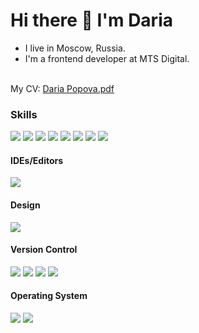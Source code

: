 <h1> Hi there 👋 I'm Daria </h1>
<tr>
<ul>
  <li>I live in Moscow, Russia.</li>
  <li>I'm a frontend developer at MTS Digital.</li>
</ul>
<br>
  My CV: <a href="/assets/Daria_Popova.pdf">Daria Popova.pdf</a>
<br>
<h3>Skills</h3>
<tr>
<a href="https://www.typescriptlang.org/"><img src="https://img.shields.io/badge/typescript-%23007ACC.svg?style=for-the-badge&logo=typescript&logoColor=white"></a>
<span><img src="https://img.shields.io/badge/javascript-%23323330.svg?style=for-the-badge&logo=javascript&logoColor=%23F7DF1E"></span>
<span><img src="https://img.shields.io/badge/html5-%23E34F26.svg?style=for-the-badge&logo=html5&logoColor=white"></span>
<span><img src="https://img.shields.io/badge/css3-%231572B6.svg?style=for-the-badge&logo=css3&logoColor=white"></span>
<a href="https://angular.io/"><img src="https://img.shields.io/badge/angular-%23DD0031.svg?style=for-the-badge&logo=angular&logoColor=white"></a>
<a href="https://rxjs.dev/"><img src="https://img.shields.io/badge/rxjs-%23B7178C.svg?style=for-the-badge&logo=reactivex&logoColor=white"></a>
<a href="https://sass-lang.com/"><img src="https://img.shields.io/badge/SASS-hotpink.svg?style=for-the-badge&logo=SASS&logoColor=white"></a>
<a href="https://www.npmjs.com//"><img src="https://img.shields.io/badge/NPM-%23000000.svg?style=for-the-badge&logo=npm&logoColor=white"></a>

<h4>IDEs/Editors</h4>
<a href="https://www.figma.com/"><img src="https://img.shields.io/badge/figma-%23F24E1E.svg?style=for-the-badge&logo=figma&logoColor=white"></a>
<h4>Design</h4>

<a href="https://visualstudio.microsoft.com/"><img src="https://img.shields.io/badge/Visual%20Studio%20Code-0078d7.svg?style=for-the-badge&logo=visual-studio-code&logoColor=white"></a>
<h4>Version Control</h4>
<a href="https://git-scm.com/"><img src="https://img.shields.io/badge/git-%23F05033.svg?style=for-the-badge&logo=git&logoColor=white"></a>
<a href="https://github.com/"><img src="https://img.shields.io/badge/github-%23121011.svg?style=for-the-badge&logo=github&logoColor=white"></a>
<a href="https://about.gitlab.com/"><img src="https://img.shields.io/badge/gitlab-%23181717.svg?style=for-the-badge&logo=gitlab&logoColor=white"></a>
<a href="https://bitbucket.org/product"><img src="https://img.shields.io/badge/bitbucket-%230047B3.svg?style=for-the-badge&logo=bitbucket&logoColor=white"></a>

<h4>Operating System</h4>
<span><img src="https://img.shields.io/badge/Linux%20Mint-87CF3E?style=for-the-badge&logo=Linux%20Mint&logoColor=white"></a></span>
<span><img src="https://img.shields.io/badge/iOS-000000?style=for-the-badge&logo=ios&logoColor=white"></a></span>
<!--
**drmrhdt/drmrhdt** is a ✨ _special_ ✨ repository because its `README.md` (this file) appears on your GitHub profile.

Here are some ideas to get you started:

- 🔭 I’m currently working on ...
- 🌱 I’m currently learning ...
- 👯 I’m looking to collaborate on ...
- 🤔 I’m looking for help with ...
- 💬 Ask me about ...
- 📫 How to reach me: ...
- 😄 Pronouns: ...
- ⚡ Fun fact: ...
-->
